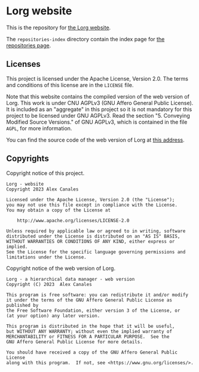# Lorg website

This is the repository for [the Lorg website](https://www.lorg.software).

The `repositories-index` directory contain the index page for [the repositories
page](https://dev.lorg.software).

## Licenses

This project is licensed under the Apache License, Version 2.0. The terms and
conditions of this license are in the `LICENSE` file.

Note that this website contains the compiled version of the web version of
Lorg. This work is under CNU AGPLv3 (GNU Affero General Public License). It is
included as an "aggregate" in this project so it is not mandatory for this
project to be licensed under GNU AGPLv3. Read the section "5. Conveying
Modified Source Versions." of GNU AGPLv3, which is contained in the file
`AGPL`, for more information.

You can find the source code of the web version of Lorg at [this
address](https://dev.lorg.software/web-app).

## Copyrights

Copyright notice of this project.

```
Lorg - website
Copyright 2023 Alex Canales

Licensed under the Apache License, Version 2.0 (the "License");
you may not use this file except in compliance with the License.
You may obtain a copy of the License at

    http://www.apache.org/licenses/LICENSE-2.0

Unless required by applicable law or agreed to in writing, software
distributed under the License is distributed on an "AS IS" BASIS,
WITHOUT WARRANTIES OR CONDITIONS OF ANY KIND, either express or implied.
See the License for the specific language governing permissions and
limitations under the License.
```

Copyright notice of the web version of Lorg.

```
Lorg - a hierarchical data manager - web version
Copyright (C) 2023  Alex Canales

This program is free software: you can redistribute it and/or modify
it under the terms of the GNU Affero General Public License as published by
the Free Software Foundation, either version 3 of the License, or
(at your option) any later version.

This program is distributed in the hope that it will be useful,
but WITHOUT ANY WARRANTY; without even the implied warranty of
MERCHANTABILITY or FITNESS FOR A PARTICULAR PURPOSE.  See the
GNU Affero General Public License for more details.

You should have received a copy of the GNU Affero General Public License
along with this program.  If not, see <https://www.gnu.org/licenses/>.
```
